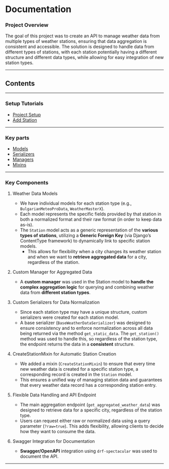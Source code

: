 # Documentation

### Project Overview

The goal of this project was to create an API to manage weather data from multiple types of weather stations, ensuring that data aggregation is consistent and accessible. 
The solution is designed to handle data from different types of stations, with each station potentially having a different structure and different data types, while allowing for easy integration of new station types.

---

## Contents

---

### Setup Tutorials

- [Project Setup](docs/project_setup.md)
- [Add Station](docs/add_station_tutorial.md)

---

### Key parts
- [Models](docs/models.md)
- [Serializers](docs/serializers.md)
- [Managers](docs/managers.md)
- [Mixins](docs/mixins.md)

---

### Key Components

1. Weather Data Models
   - We have individual models for each station type (e.g., `BulgarianMeteoProData`, `WeatherMasterX`).
   - Each model represents the specific fields provided by that station in both a normalized format and their raw format (in order to keep data as-is).
   - The `Station` model acts as a generic representation of the **various types of stations**, utilizing a **Generic Foreign Key** (via Django’s ContentType framework) to dynamically link to specific station models.
     - This allows for flexibility when a city changes its weather station and when we want to **retrieve aggregated data** for a city, regardless of the station.
    
2. Custom Manager for Aggregated Data
   - A **custom manager** was used in the Station model to **handle the complex aggregation logic** for querying and combining weather data from **different station types**.
  
3. Custom Serializers for Data Normalization
   - Since each station type may have a unique structure, custom serializers were created for each station model.
   - A base serializer (`BaseWeatherDataSerializer`) was designed to ensure consistency and to enforce normalization across all data being returned via the method `get_static_data`.
     The `get_station()` method was used to handle this, so regardless of the station type, the endpoint returns the data in a **consistent** structure.

4. CreateStationMixin for Automatic Station Creation
   - We added a mixin (`CreateStationMixin`) to ensure that every time new weather data is created for a specific station type, a corresponding record is created in the `Station` model.
   - This ensures a unified way of managing station data and guarantees that every weather data record has a corresponding station entry.

5. Flexible Data Handling and API Endpoint
   - The main aggregation endpoint (`get_aggregated_weather_data`) was designed to retrieve data for a specific city, regardless of the station type.
   - Users can request either raw or normalized data using a query parameter (`?raw=true`). This adds flexibility, allowing clients to decide how they want to consume the data.
  
6. Swagger Integration for Documentation
   - **Swagger/OpenAPI** integration using `drf-spectacular` was used to document the API.

---

